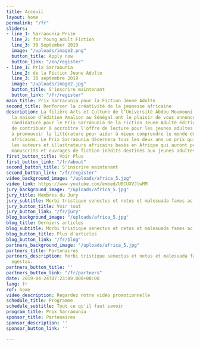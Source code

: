 ```yaml
---
title: Acceuil
layout: home
permalink: "/fr"
sliders:
- line_1: Sarraounia Prize
  line_2: for Young Adult Fiction
  line_3: 30 September 2019
  image: "/uploads/image2.png"
  button_title: Apply now
  button_link: "/en/register"
- line_1: Prix Sarraounia
  line_2: de la Fiction Jeune Adulte
  line_3: 30 septembre 2019
  image: "/uploads/image2.jpg"
  button_title: S'inscrire maintenant
  button_link: "/fr/register"
main_title: Prix Sarraounia pour la Fiction Jeune Adulte
second_title: Renforcer la créativité de la jeunesse africaine
description: La filière Arts et Culture de l’Université Abdou Moumouni au Niger et
  la maison d’édition Amalion au Sénégal ont le plaisir de vous annoncer l’appel à
  candidature pour le Prix Sarraounia de la Fiction Jeune Adulte édition 2020 afin
  de contribuer à accroître l’offre de lecture pour les jeunes adultes africains et
  à promouvoir la littérature pour aider à mieux comprendre le monde des adolescents
  africains. Le Prix Sarraounia décernera tous les deux ans un prix qui récompensera
  les auteurs et illustrateurs africains basés en Afrique qui auront produit les meilleurs
  manuscrits et ouvrages de fiction inédits destinés aux jeunes adultes.
first_button_title: Voir Plus
first_button_link: "/fr/about"
second_button_title: S'inscrire maintenant
second_button_link: "/fr/register"
video_background_image: "/uploads/africa_5.jpg"
video_link: https://www.youtube.com/embed/U8CUXVJlwMM
jury_background_image: "/uploads/africa_5.jpg"
jury_title: Membres du Jury
jury_subtitle: Morbi tristique senectus et netus et malesuada fames ac turpis egestas.
jury_button_title: Voir tout
jury_button_link: "/fr/jury"
blog_background_image: "/uploads/africa_5.jpg"
blog_title: Derniers articles
blog_subtitle: Morbi tristique senectus et netus et malesuada fames ac turpis egestas.
blog_button_title: Plus d'articles
blog_button_link: "/fr/blog"
partners_background_image: "/uploads/africa_5.jpg"
partners_title: Partenaires
partners_description: Morbi tristique senectus et netus et malesuada fames ac turpis
  egestas.
partners_button_title: ''
partners_button_link: "/fr/partners"
date: 2019-04-24T07:23:09.000+00:00
lang: fr
ref: home
video_description: Regardez notre vidéo promotionnelle
schedule_title: Programme
schedule_subtitle: Tout ce qu'il faut savoir
program_title: Prix Sarraounia
sponsor_title: Partenaires
sponsor_description: ''
sponsor_button_link: ''

---
```

